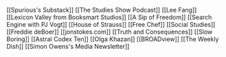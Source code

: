 [[Spurious's Substack]]
[[The Studies Show Podcast]]
[[Lee Fang]]
[[Lexicon Valley from Booksmart Studios]]
[[A Sip of Freedom]]
[[Search Engine with PJ Vogt]]
[[House of Strauss]]
[[Free Chef]]
[[Social Studies]]
[[Freddie deBoer]]
[[jonstokes.com]]
[[Truth and Consequences]]
[[Slow Boring]]
[[Astral Codex Ten]]
[[Olga Khazan]]
[[BROADview]]
[[The Weekly Dish]]
[[Simon Owens's Media Newsletter]]
